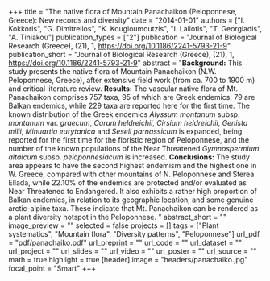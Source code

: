 +++
title = "The native flora of Mountain Panachaikon (Peloponnese, Greece): New records and diversity"
date = "2014-01-01"
authors = ["I. Kokkoris", "G. Dimitrellos", "K. Kougioumoutzis", "I. Laliotis", "T. Georgiadis", "A. Tiniakou"]
publication_types = ["2"]
publication = "Journal of Biological Research (Greece), (21), 1, https://doi.org/10.1186/2241-5793-21-9"
publication_short = "Journal of Biological Research (Greece), (21), 1, https://doi.org/10.1186/2241-5793-21-9"
abstract = "**Background:** This study presents the native flora of Mountain Panachaikon (N.W. Peloponnese, Greece), after extensive field work (from ca. 700 to 1900 m) and critical literature review. **Results:** The vascular native flora of Mt. Panachaikon comprises 757 taxa, 95 of which are Greek endemics, 79 are Balkan endemics, while 229 taxa are reported here for the first time. The known distribution of the Greek endemics *Alyssum montanum* subsp. *montanum* var. *graecum*, *Carum heldreichii*, *Cirsium heldreichii*, *Genista milii*, *Minuartia eurytanica* and *Seseli parnassicum* is expanded, being reported for the first time for the floristic region of Peloponnese, and the number of the known populations of the Near Threatened *Gymnospermium altaicum* subsp. *peloponnesiacum* is increased. **Conclusions:** The study area appears to have the second highest endemism and the highest one in W. Greece, compared with other mountains of N. Peloponnese and Sterea Ellada, while 22.10% of the endemics are protected and/or evaluated as Near Threatened to Endangered. It also exhibits a rather high proportion of Balkan endemics, in relation to its geographic location, and some genuine arctic-alpine taxa. These indicate that Mt. Panachaikon can be rendered as a plant diversity hotspot in the Peloponnese. "
abstract_short = ""
image_preview = ""
selected = false
projects = []
tags = ["Plant systematics", "Mountain flora", "Diversity patterns", "Peloponnese"]
url_pdf = "pdf/panachaiko.pdf"
url_preprint = ""
url_code = ""
url_dataset = ""
url_project = ""
url_slides = ""
url_video = ""
url_poster = ""
url_source = ""
math = true
highlight = true
[header]
image = "headers/panachaiko.jpg"
focal_point = "Smart"
+++
